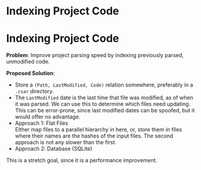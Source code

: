 Indexing Project Code
========

# Indexing Project Code
__Problem__: Improve project parsing speed by indexing previously parsed, unmodified code.

__Proposed Solution__:  
* Store a `(Path, LastModified, Code)` relation somewhere, preferably in a `.csar` directory.
* The `LastModified` date is the last time that file was modified, as of when it was parsed.
  We can use this to determine which files need updating. This can be error-prone, since
  last modified dates can be spoofed, but it would offer no advantage.
* Approach 1: Flat Files  
  Either map files to a parallel hierarchy in here, or, store them in files where their names
  are the hashes of the input files. The second approach is not any slower than the first.
* Approach 2: Database (SQLite)

This is a stretch goal, since it is a performance improvement.
